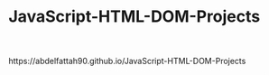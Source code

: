 # JavaScript-HTML-DOM-Projects
<br>
<br>
https://abdelfattah90.github.io/JavaScript-HTML-DOM-Projects